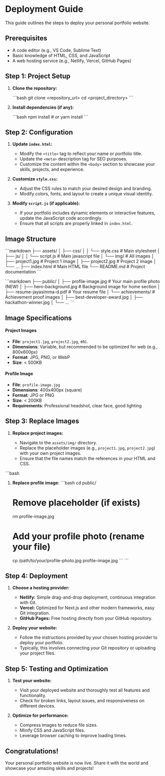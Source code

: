 # Deployment Guide

This guide outlines the steps to deploy your personal portfolio website.

## Prerequisites

*   A code editor (e.g., VS Code, Sublime Text)
*   Basic knowledge of HTML, CSS, and JavaScript
*   A web hosting service (e.g., Netlify, Vercel, GitHub Pages)

## Step 1: Project Setup

1.  **Clone the repository:**

    \`\`\`bash
    git clone <repository_url>
    cd <project_directory>
    \`\`\`

2.  **Install dependencies (if any):**

    \`\`\`bash
    npm install  # or yarn install
    \`\`\`

## Step 2: Configuration

1.  **Update `index.html`:**

    *   Modify the `<title>` tag to reflect your name or portfolio title.
    *   Update the `<meta>` description tag for SEO purposes.
    *   Customize the content within the `<body>` section to showcase your skills, projects, and experience.

2.  **Customize `style.css`:**

    *   Adjust the CSS rules to match your desired design and branding.
    *   Modify colors, fonts, and layout to create a unique visual identity.

3.  **Modify `script.js` (if applicable):**

    *   If your portfolio includes dynamic elements or interactive features, update the JavaScript code accordingly.
    *   Ensure that all scripts are properly linked in `index.html`.

## Image Structure

\`\`\`markdown
├── assets/
│   ├── css/
│   │   └── style.css          # Main stylesheet
│   ├── js/
│   │   └── script.js          # Main javascript file
│   └── img/                     # All images
│       ├── project1.jpg         # Project 1 image
│       ├── project2.jpg         # Project 2 image
│       └── ...
├── index.html                   # Main HTML file
└── README.md                    # Project documentation
\`\`\`

\`\`\`markdown
├── public/
│   ├── profile-image.jpg          # Your main profile photo (NEW)
│   ├── hero-background.jpg        # Background image for home section
│   ├── resume-jayasimma-d.pdf     # Your resume file
│   └── achievements/              # Achievement proof images
│       ├── best-developer-award.jpg
│       ├── hackathon-winner.jpg
│       └── ...
\`\`\`

## Image Specifications

#### **Project Images**

-   **File**: `project1.jpg`, `project2.jpg`, etc.
-   **Dimensions**: Variable, but recommended to be optimized for web (e.g., 800x600px)
-   **Format**: JPG, PNG, or WebP
-   **Size**: < 500KB

#### **Profile Image**
- **File**: `profile-image.jpg`
- **Dimensions**: 400x400px (square)
- **Format**: JPG or PNG
- **Size**: < 200KB
- **Requirements**: Professional headshot, clear face, good lighting

## Step 3: Replace Images

1.  **Replace project images:**

    *   Navigate to the `assets/img/` directory.
    *   Replace the placeholder images (e.g., `project1.jpg`, `project2.jpg`) with your own project images.
    *   Ensure that the file names match the references in your HTML and CSS.

\`\`\`bash
1. **Replace profile image**:
   \`\`\`bash
   cd public/
   
   # Remove placeholder (if exists)
   rm profile-image.jpg
   
   # Add your profile photo (rename your file)
   cp /path/to/your/profile-photo.jpg profile-image.jpg
   \`\`\`
\`\`\`

## Step 4: Deployment

1.  **Choose a hosting provider:**

    *   **Netlify:** Simple drag-and-drop deployment, continuous integration with Git.
    *   **Vercel:** Optimized for Next.js and other modern frameworks, easy Git integration.
    *   **GitHub Pages:** Free hosting directly from your GitHub repository.

2.  **Deploy your website:**

    *   Follow the instructions provided by your chosen hosting provider to deploy your portfolio.
    *   Typically, this involves connecting your Git repository or uploading your project files.

## Step 5: Testing and Optimization

1.  **Test your website:**

    *   Visit your deployed website and thoroughly test all features and functionality.
    *   Check for broken links, layout issues, and responsiveness on different devices.

2.  **Optimize for performance:**

    *   Compress images to reduce file sizes.
    *   Minify CSS and JavaScript files.
    *   Leverage browser caching to improve loading times.

## Congratulations!

Your personal portfolio website is now live. Share it with the world and showcase your amazing skills and projects!
